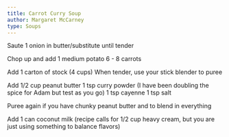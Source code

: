 ```yaml
---
title: Carrot Curry Soup
author: Margaret McCarney
type: Soups
---
```


Saute 1 onion in butter/substitute until tender

Chop up and add
1 medium potato 
6 - 8 carrots

Add 1 carton of stock (4 cups)
When tender, use your stick blender to puree

Add 1/2 cup peanut butter 
1 tsp curry powder (I have been doubling the spice for Adam but test as you go)
1 tsp cayenne
1 tsp salt

Puree again if you have chunky peanut butter and to blend in everything

Add 1 can coconut milk (recipe calls for 1/2 cup heavy cream, but you are just using something to balance flavors)

